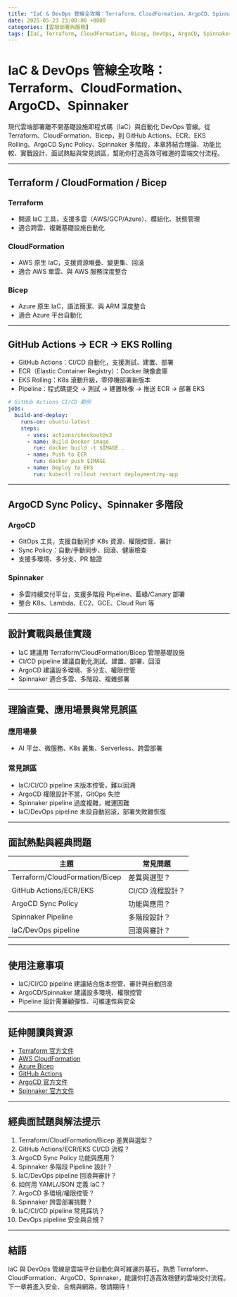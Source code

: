 ```yaml
---
title: "IaC & DevOps 管線全攻略：Terraform、CloudFormation、ArgoCD、Spinnaker"
date: 2025-05-23 23:00:00 +0800
categories: [雲端部署與服務]
tags: [IaC, Terraform, CloudFormation, Bicep, DevOps, ArgoCD, Spinnaker, GitHub Actions, ECR, EKS, Rolling, Sync Policy]
---
```


# IaC & DevOps 管線全攻略：Terraform、CloudFormation、ArgoCD、Spinnaker

現代雲端部署離不開基礎設施即程式碼（IaC）與自動化 DevOps 管線。從 Terraform、CloudFormation、Bicep，到 GitHub Actions、ECR、EKS Rolling、ArgoCD Sync Policy、Spinnaker 多階段，本章將結合理論、功能比較、實戰設計、面試熱點與常見誤區，幫助你打造高效可維運的雲端交付流程。

---

## Terraform / CloudFormation / Bicep

### Terraform

- 開源 IaC 工具，支援多雲（AWS/GCP/Azure）、模組化、狀態管理
- 適合跨雲、複雜基礎設施自動化

### CloudFormation

- AWS 原生 IaC，支援資源堆疊、變更集、回滾
- 適合 AWS 單雲、與 AWS 服務深度整合

### Bicep

- Azure 原生 IaC，語法簡潔、與 ARM 深度整合
- 適合 Azure 平台自動化

---

## GitHub Actions → ECR → EKS Rolling

- GitHub Actions：CI/CD 自動化，支援測試、建置、部署
- ECR（Elastic Container Registry）：Docker 映像倉庫
- EKS Rolling：K8s 滾動升級，零停機部署新版本
- Pipeline：程式碼提交 → 測試 → 建置映像 → 推送 ECR → 部署 EKS

```yaml
# GitHub Actions CI/CD 範例
jobs:
  build-and-deploy:
    runs-on: ubuntu-latest
    steps:
      - uses: actions/checkout@v3
      - name: Build Docker image
        run: docker build -t $IMAGE .
      - name: Push to ECR
        run: docker push $IMAGE
      - name: Deploy to EKS
        run: kubectl rollout restart deployment/my-app
```

---

## ArgoCD Sync Policy、Spinnaker 多階段

### ArgoCD

- GitOps 工具，支援自動同步 K8s 資源、權限控管、審計
- Sync Policy：自動/手動同步、回滾、健康檢查
- 支援多環境、多分支、PR 驗證

### Spinnaker

- 多雲持續交付平台，支援多階段 Pipeline、藍綠/Canary 部署
- 整合 K8s、Lambda、EC2、GCE、Cloud Run 等

---

## 設計實戰與最佳實踐

- IaC 建議用 Terraform/CloudFormation/Bicep 管理基礎設施
- CI/CD pipeline 建議自動化測試、建置、部署、回滾
- ArgoCD 建議設多環境、多分支、權限控管
- Spinnaker 適合多雲、多階段、複雜部署

---

## 理論直覺、應用場景與常見誤區

### 應用場景

- AI 平台、微服務、K8s 叢集、Serverless、跨雲部署

### 常見誤區

- IaC/CI/CD pipeline 未版本控管，難以回溯
- ArgoCD 權限設計不當，GitOps 失控
- Spinnaker pipeline 過度複雜，維運困難
- IaC/DevOps pipeline 未設自動回滾，部署失敗難恢復

---

## 面試熱點與經典問題

| 主題         | 常見問題 |
|--------------|----------|
| Terraform/CloudFormation/Bicep | 差異與選型？ |
| GitHub Actions/ECR/EKS | CI/CD 流程設計？ |
| ArgoCD Sync Policy | 功能與應用？ |
| Spinnaker Pipeline | 多階段設計？ |
| IaC/DevOps pipeline | 回滾與審計？ |

---

## 使用注意事項

* IaC/CI/CD pipeline 建議結合版本控管、審計與自動回滾
* ArgoCD/Spinnaker 建議設多環境、權限控管
* Pipeline 設計需兼顧彈性、可維運性與安全

---

## 延伸閱讀與資源

* [Terraform 官方文件](https://developer.hashicorp.com/terraform/docs)
* [AWS CloudFormation](https://docs.aws.amazon.com/cloudformation/)
* [Azure Bicep](https://learn.microsoft.com/en-us/azure/azure-resource-manager/bicep/)
* [GitHub Actions](https://docs.github.com/en/actions)
* [ArgoCD 官方文件](https://argo-cd.readthedocs.io/en/stable/)
* [Spinnaker 官方文件](https://spinnaker.io/docs/)

---

## 經典面試題與解法提示

1. Terraform/CloudFormation/Bicep 差異與選型？
2. GitHub Actions/ECR/EKS CI/CD 流程？
3. ArgoCD Sync Policy 功能與應用？
4. Spinnaker 多階段 Pipeline 設計？
5. IaC/DevOps pipeline 回滾與審計？
6. 如何用 YAML/JSON 定義 IaC？
7. ArgoCD 多環境/權限控管？
8. Spinnaker 跨雲部署挑戰？
9. IaC/CI/CD pipeline 常見踩坑？
10. DevOps pipeline 安全與合規？

---

## 結語

IaC 與 DevOps 管線是雲端平台自動化與可維運的基石。熟悉 Terraform、CloudFormation、ArgoCD、Spinnaker，能讓你打造高效穩健的雲端交付流程。下一章將進入安全、合規與網路，敬請期待！
